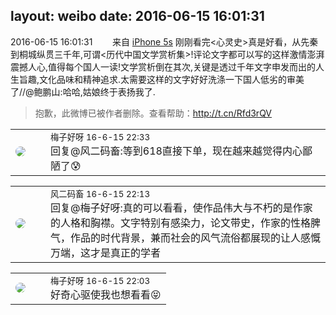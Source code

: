 layout: weibo
date: 2016-06-15 16:01:31
---
<meta name="referrer" content="no-referrer" />

2016-06-15 16:01:31  &nbsp;&nbsp;&nbsp;&nbsp;&nbsp;&nbsp; 来自 <a href="sinaweibo://customweibosource" rel="nofollow">iPhone 5s</a>
刚刚看完<心灵史>真是好看，从先秦到桐城纵贯三千年,可谓<历代中国文学赏析集>!评论文字都可以写的这样激情澎湃震撼人心,值得每个国人一读!文学赏析倒在其次,关键是透过千年文字申发而出的人生旨趣,文化品味和精神追求.太需要这样的文字好好洗涤一下国人低劣的审美了//@鲍鹏山:哈哈,姑娘终于表扬我了.
>  抱歉，此微博已被作者删除。查看帮助：http://t.cn/Rfd3rQV

<table style="width: 100%;">
  <tr>
    <td style="width: 40px;"><img style="border-radius:50%" src="https://tva3.sinaimg.cn/crop.0.0.180.180.50/abefb5b0jw1e8qgp5bmzyj2050050aa8.jpg?KID=imgbed,tva&Expires=1624465809&ssig=scKKxlU8tH"></td>
    <td colspan="2"><small>梅子好呀 16-6-15 22:33</small><br/>回复@风二码畜:等到618直接下单，现在越来越觉得内心鄙陋了😰</td>
  </tr>
</table>

<table style="width: 100%;">
  <tr>
    <td style="width: 40px;"><img style="border-radius:50%" src="https://tva3.sinaimg.cn/crop.0.0.639.639.50/6d2a6003jw8f3idy69w2gj20hs0hrt9g.jpg?KID=imgbed,tva&Expires=1624465809&ssig=BjOJDHs3Kh"></td>
    <td colspan="2"><small>风二码畜 16-6-15 22:13</small><br/>回复@梅子好呀:真的可以看看，使作品伟大与不朽的是作家的人格和胸襟。文字特别有感染力，论文带史，作家的性格脾气，作品的时代背景，兼而社会的风气流俗都展现的让人感慨万端，这才是真正的学者</td>
  </tr>
</table>

<table style="width: 100%;">
  <tr>
    <td style="width: 40px;"><img style="border-radius:50%" src="https://tva3.sinaimg.cn/crop.0.0.180.180.50/abefb5b0jw1e8qgp5bmzyj2050050aa8.jpg?KID=imgbed,tva&Expires=1624465809&ssig=scKKxlU8tH"></td>
    <td colspan="2"><small>梅子好呀 16-6-15 22:03</small><br/>好奇心驱使我也想看看😝</td>
  </tr>
</table>
